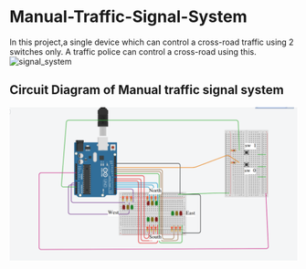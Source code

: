 # Manual-Traffic-Signal-System
In this project,a single device which can control a cross-road traffic using 2 switches only. A traffic police can control a cross-road using this. 
![signal_system](https://user-images.githubusercontent.com/12596490/43397747-afe2226e-9427-11e8-9ad2-d7c2c1e31fe3.gif)

## Circuit Diagram of Manual traffic signal system

![circuit_diagram](https://raw.githubusercontent.com/sarkerrabi/Manual-Traffic-Signal-System/master/images/circuit_diagram.png)
